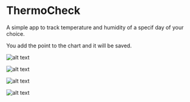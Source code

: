 # ThermoCheck

A simple app to track temperature and humidity of a specif day of your choice.

You add the point to the chart and it will be saved.

![alt text](https://github.com/gabrielMedPel/ThermoCheck/blob/main/Captura%20de%20Tela%202021-10-05%20às%2019.56.30.png?raw=true)

![alt text](https://github.com/gabrielMedPel/ThermoCheck/blob/main/Captura%20de%20Tela%202021-10-05%20às%2019.56.39.png?raw=true)

![alt text](https://github.com/gabrielMedPel/ThermoCheck/blob/main/Captura%20de%20Tela%202021-10-05%20às%2019.57.00.png?raw=true)

![alt text](https://github.com/gabrielMedPel/ThermoCheck/blob/main/Captura%20de%20Tela%202021-10-05%20às%2019.57.17.png?raw=true)
